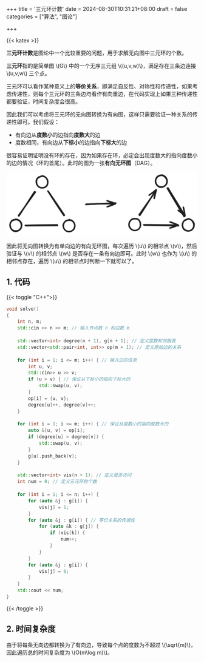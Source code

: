+++
title = '三元环计数'
date = 2024-08-30T10:31:21+08:00
draft = false
categories = ["算法", "图论"]

+++

{{< katex >}}

**三元环计数**是图论中一个比较重要的问题，用于求解无向图中三元环的个数。

**三元环**指的是简单图 \\(G\\) 中的一个无序三元组 \\((u,v,w)\\)，满足存在三条边连接 \\(u,v,w\\) 三个点。

三元环可以看作某种意义上的**等价关系**，即满足自反性、对称性和传递性，如果考虑传递性，则每个三元环的三条边均看作有向重边，在代码实现上如果三种传递性都要验证，时间复杂度会很高。

因此我们可以考虑将三元环的无向图转换为有向图，这样只需要验证一种关系的传递性即可。我们假设：

- 有向边从**度数小**的边指向**度数大**的边
- 度数相同，有向边从**下标小**的边指向**下标大**的边

很容易证明证明没有环的存在，因为如果存在环，必定会出现度数大的指向度数小的边的情况（环的首尾）。此时的图为一张**有向无环图**（DAG）。

![三元环](Triangle.svg)

因此将无向图转换为有单向边的有向无环图，每次遍历 \\(u\\) 的相邻点 \\(v\\)，然后验证与 \\(v\\) 的相邻点 \\(w\\) 是否存在一条有向边即可。此时 \\(w\\) 也作为 \\(u\\) 的相邻点存在，遍历 \\(u\\) 的相邻点时判断一下就可以了。

## 1. 代码

{{< toggle "C++">}}

```cpp
void solve()
{
    int n, m;
    std::cin >> n >> m; // 输入节点数 n 和边数 m
    
    std::vector<int> degree(n + 1), g[n + 1]; // 定义度数和邻接表
    std::vector<std::pair<int, int>> op(m + 1); // 定义原始边的关系
    
    for (int i = 1; i <= m; i++) { // 输入边的信息
        int u, v;
        std::cin>> u >> v;
        if (u > v) { // 保证从下标小的指向下标大的
            std::swap(u, v);
        }
        op[i] = {u, v};
        degree[u]++, degree[v]++;
    }
    
    for (int i = 1; i <= m; i++) { // 保证从度数小的指向度数大的
        auto &[u, v] = op[i];
        if (degree[u] > degree[v]) {
            std::swap(u, v);
        }
        g[u].push_back(v);
    }
    
    std::vector<int> vis(n + 1); // 定义是否访问
    int num = 0; // 定义三元环的个数
    
    for (int i = 1; i <= n; i++) {
        for (auto &j : g[i]) {
            vis[j] = 1;
        }
        for (auto &j : g[i]) { // 等价关系的传递性
            for (auto &k : g[j]) {
                if (vis[k]) {
                    num++;
                }
            }
        }
        for (auto &j : g[i]) {
            vis[j] = 0;
        }
    }
    std::cout << num;
}
```

{{< /toggle >}}

## 2. 时间复杂度

由于将每条无向边都转换为了有向边，导致每个点的度数为不超过 \\(\sqrt{m}\\)，因此遍历总的时间复杂度为 \\(O(m\log m)\\)。
